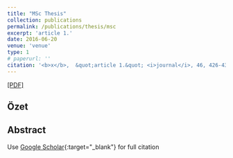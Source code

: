 ```yaml
---
title: "MSc Thesis"
collection: publications
permalink: /publications/thesis/msc
excerpt: 'article 1.'
date: 2016-06-20
venue: 'venue'
type: 1
# paperurl: ''
citation: '<b>x</b>,  &quot;article 1.&quot; <i>journal</i>, 46, 426-434, (2013).'
---
```

[[PDF]](https://tez.yok.gov.tr/UlusalTezMerkezi/SearchTezWS?key=cbOXH84ZayrLjc0tI-QXKmM_as-TrEzKFuAk2Rm7khvqeQ1XwUE31O14GGYp_zc4)

## Özet

## Abstract



Use [Google Scholar](https://scholar.google.com/scholar?){:target="_blank"} for full citation
